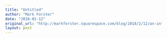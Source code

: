 ```yaml
---
title: "Untitled"
author: "Mark Forster"
date: "2018-02-12"
original_url: "http://markforster.squarespace.com/blog/2018/2/12/an-interesting-link.html"
layout: post
---
```

